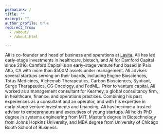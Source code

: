 ```yaml
---
permalink: / 
title: ""
excerpt: ""
author_profile: true
redirect_from:
  - /about/
  - /about.html

---
```

Ali is co-founder and head of business and operations at [Lavita](https://www.lavita.ai/). Ali has led early-stage investments in healthcare, biotech, and AI for Camford Capital since 2016. Camford Capital is an early-stage venture fund based in Palo Alto, CA with more than $500M assets under management. Ali advises several startups serving on their boards, including Engine Biosciences, Totus Medicines, Alchemab Therapeutics, Carbon Biosciences, Syntiant,  Surge Therapeutics, CG Oncology, and FedML. 
Prior to venture capital, Ali worked as a management consultant for Kearney, a global consultancy firm, in healthcare, finance, and operations practices. Combining his past experiences as a consultant and an operator, and with his expertise in early-stage venture investments and financing, Ali has become a trusted advisor to entrepreneurs and executives of young startups. Ali holds PhD degree in systems engineering from MIT, Master’s degree in Biotechnology from Johns Hopkins University, and MBA degree from University of Chicago Booth School of Business. 
